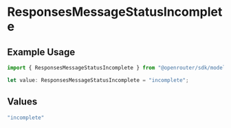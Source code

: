 # ResponsesMessageStatusIncomplete

## Example Usage

```typescript
import { ResponsesMessageStatusIncomplete } from "@openrouter/sdk/models";

let value: ResponsesMessageStatusIncomplete = "incomplete";
```

## Values

```typescript
"incomplete"
```